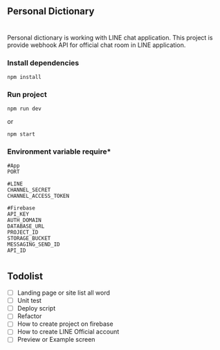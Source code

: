 ## Personal Dictionary
#
Personal dictionary is working with LINE chat application. This project is provide webhook API for official chat room in LINE application.

### Install dependencies
```
npm install
```
### Run project
```
npm run dev
```
or
```
npm start
```

### Environment variable require*
```
#App
PORT

#LINE
CHANNEL_SECRET
CHANNEL_ACCESS_TOKEN

#Firebase
API_KEY
AUTH_DOMAIN
DATABASE_URL
PROJECT_ID
STORAGE_BUCKET
MESSAGING_SEND_ID
API_ID
```

#
## Todolist
- [ ] Landing page or site list all word
- [ ] Unit test
- [ ] Deploy script
- [ ] Refactor
- [ ] How to create project on firebase
- [ ] How to create LINE Official account
- [ ] Preview or Example screen
